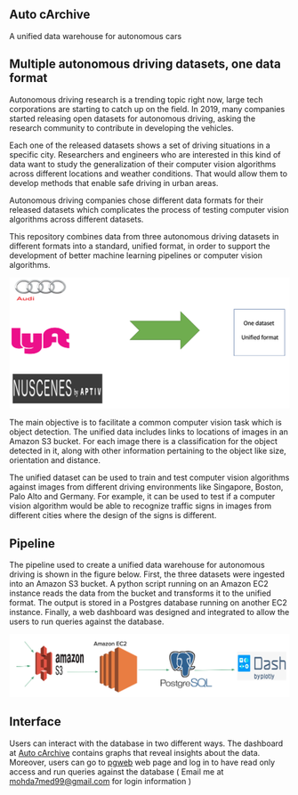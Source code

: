 ## Auto cArchive 
A unified data warehouse for autonomous cars 

## Multiple autonomous driving datasets, one data format

Autonomous driving research is a trending topic right now, large tech corporations are starting to catch up on the field. In 2019, many companies started releasing open datasets for autonomous driving, asking the research community to contribute in developing the vehicles.

Each one of the released datasets shows a set of driving situations in a specific city. Researchers and engineers who are interested in this kind of data want to study the generalization of their computer vision algorithms across different locations and weather conditions. That would allow them to develop methods that enable safe driving in urban areas. 

Autonomous driving companies chose different data formats for their released datasets which complicates the process of testing computer vision algorithms across different datasets.  

This repository combines data from three autonomous driving datasets in different formats into a standard, unified format, in order to support the development of better machine learning pipelines or computer vision algorithms.

![multiple datasets to unifiedSchema](images/img1.png)

The main objective is to facilitate a common computer vision task which is object detection. The unified data includes links to locations of images in an Amazon S3 bucket. For each image there is a classification for the object detected in it, along with other information pertaining to the object like size, orientation and distance.

The unified dataset can be used to train and test computer vision algorithms against images from different driving environments like Singapore, Boston, Palo Alto and Germany. For example, it can be used to test if a computer vision algorithm would be able to recognize traffic signs in images from different cities where the design of the signs is different.

## Pipeline
The pipeline used to create a unified data warehouse for autonomous driving is shown in the figure below. First, the three datasets were ingested into an Amazon S3 bucket. A python script running on an Amazon EC2 instance reads the data from the bucket and transforms it to the unified format. The output is stored in a Postgres database running on another EC2 instance. Finally, a web dashboard was designed and integrated to allow the users to run queries against the database. 

![Pipeline](images/img2.png)

## Interface
Users can interact with the database in two different ways. The dashboard at [Auto cArchive](http://44.232.65.147:8050) contains graphs that reveal insights about the data. Moreover, users can go to [pgweb](https://pgweb-demo.herokuapp.com)  web page and log in to have read only access and run queries against the database ( Email me at mohda7med99@gmail.com for login information ) <br />





